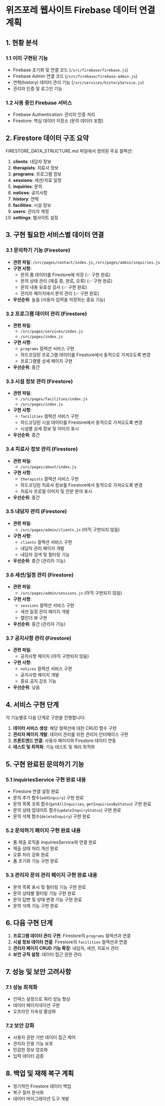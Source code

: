 # 위즈포레 웹사이트 Firebase 데이터 연결 계획

## 1. 현황 분석

### 1.1 이미 구현된 기능
- Firebase 초기화 및 연결 코드 (`/src/firebase/firebase.js`)
- Firebase Admin 연결 코드 (`/src/firebase/firebase-admin.js`)
- 연혁(history) 데이터 관리 기능 (`/src/services/historyService.js`)
- 관리자 인증 및 로그인 기능

### 1.2 사용 중인 Firebase 서비스
- Firebase Authentication: 관리자 인증 처리
- Firestore: 핵심 데이터 저장소 (문의 데이터 포함)

## 2. Firestore 데이터 구조 요약

FIRESTORE_DATA_STRUCTURE.md 파일에서 정의된 주요 컬렉션:

1. **clients**: 내담자 정보
2. **therapists**: 치료사 정보
3. **programs**: 프로그램 정보
4. **sessions**: 세션/치료 일정
5. **inquiries**: 문의
6. **notices**: 공지사항
7. **history**: 연혁
8. **facilities**: 시설 정보
9. **users**: 관리자 계정
10. **settings**: 웹사이트 설정

## 3. 구현 필요한 서비스별 데이터 연결

### 3.1 문의하기 기능 (Firestore)
- **관련 파일**: `/src/pages/contact/index.js`, `/src/pages/admin/inquiries.js`
- **구현 사항**:
  - 문의 폼 데이터를 Firestore에 저장 (✅ 구현 완료)
  - 문의 상태 관리 (제출 중, 완료, 오류) (✅ 구현 완료)
  - 문의 내용 유효성 검사 (✅ 구현 완료)
  - 관리자 페이지에서 문의 관리 (✅ 구현 완료)
- **우선순위**: 높음 (사용자 입력을 저장하는 중요 기능)

### 3.2 프로그램 데이터 관리 (Firestore)
- **관련 파일**:
  - `/src/pages/services/index.js`
  - `/src/pages/index.js`
- **구현 사항**:
  - `programs` 컬렉션 서비스 구현
  - 하드코딩된 프로그램 데이터를 Firestore에서 동적으로 가져오도록 변경
  - 프로그램별 상세 페이지 구현
- **우선순위**: 중간

### 3.3 시설 정보 관리 (Firestore)
- **관련 파일**:
  - `/src/pages/facilities/index.js`
  - `/src/pages/index.js`
- **구현 사항**:
  - `facilities` 컬렉션 서비스 구현
  - 하드코딩된 시설 데이터를 Firestore에서 동적으로 가져오도록 변경
  - 시설별 상세 정보 및 이미지 표시
- **우선순위**: 중간

### 3.4 치료사 정보 관리 (Firestore)
- **관련 파일**:
  - `/src/pages/about/index.js`
- **구현 사항**:
  - `therapists` 컬렉션 서비스 구현
  - 하드코딩된 치료사 정보를 Firestore에서 동적으로 가져오도록 변경
  - 치료사 프로필 이미지 및 전문 분야 표시
- **우선순위**: 중간

### 3.5 내담자 관리 (Firestore)
- **관련 파일**:
  - `/src/pages/admin/clients.js` (아직 구현되지 않음)
- **구현 사항**:
  - `clients` 컬렉션 서비스 구현
  - 내담자 관리 페이지 개발
  - 내담자 검색 및 필터링 기능
- **우선순위**: 중간 (관리자 기능)

### 3.6 세션/일정 관리 (Firestore)
- **관련 파일**:
  - `/src/pages/admin/sessions.js` (아직 구현되지 않음)
- **구현 사항**:
  - `sessions` 컬렉션 서비스 구현
  - 세션 일정 관리 페이지 개발
  - 캘린더 뷰 구현
- **우선순위**: 중간 (관리자 기능)

### 3.7 공지사항 관리 (Firestore)
- **관련 파일**:
  - 공지사항 페이지 (아직 구현되지 않음)
- **구현 사항**:
  - `notices` 컬렉션 서비스 구현
  - 공지사항 페이지 개발
  - 중요 공지 강조 기능
- **우선순위**: 낮음

## 4. 서비스 구현 단계

각 기능별로 다음 단계로 구현을 진행합니다:

1. **데이터 서비스 생성**: 해당 컬렉션에 대한 CRUD 함수 구현
2. **관리자 페이지 개발**: 데이터 관리를 위한 관리자 인터페이스 구현
3. **프론트엔드 연결**: 사용자 페이지와 Firestore 데이터 연동
4. **테스트 및 최적화**: 기능 테스트 및 쿼리 최적화

## 5. 구현 완료된 문의하기 기능

### 5.1 inquiriesService 구현 완료 내용
- Firestore 연결 설정 완료
- 문의 추가 함수(`addInquiry`) 구현 완료
- 문의 목록 조회 함수(`getAllInquiries`, `getInquiriesByStatus`) 구현 완료 
- 문의 상태 업데이트 함수(`updateInquiryStatus`) 구현 완료
- 문의 삭제 함수(`deleteInquiry`) 구현 완료

### 5.2 문의하기 페이지 구현 완료 내용
- 폼 제출 로직을 inquiriesService와 연결 완료
- 제출 상태 처리 개선 완료
- 오류 처리 강화 완료
- 폼 초기화 기능 구현 완료

### 5.3 관리자 문의 관리 페이지 구현 완료 내용
- 문의 목록 표시 및 필터링 기능 구현 완료
- 문의 상태별 필터링 기능 구현 완료
- 문의 답변 및 상태 변경 기능 구현 완료
- 문의 삭제 기능 구현 완료

## 6. 다음 구현 단계

1. **프로그램 데이터 관리 구현**: Firestore의 `programs` 컬렉션과 연결
2. **시설 정보 데이터 연결**: Firestore의 `facilities` 컬렉션과 연결
3. **관리자 페이지 CRUD 기능 확장**: 내담자, 세션, 치료사 관리
4. **보안 규칙 설정**: 데이터 접근 권한 관리

## 7. 성능 및 보안 고려사항

### 7.1 성능 최적화
- 인덱스 설정으로 쿼리 성능 향상
- 데이터 페이지네이션 구현
- 오프라인 지속성 활성화

### 7.2 보안 강화
- 사용자 권한 기반 데이터 접근 제어
- 관리자 전용 기능 보호
- 민감한 정보 암호화
- 입력 데이터 검증

## 8. 백업 및 재해 복구 계획

- 정기적인 Firestore 데이터 백업
- 복구 절차 문서화
- 데이터 마이그레이션 도구 개발
